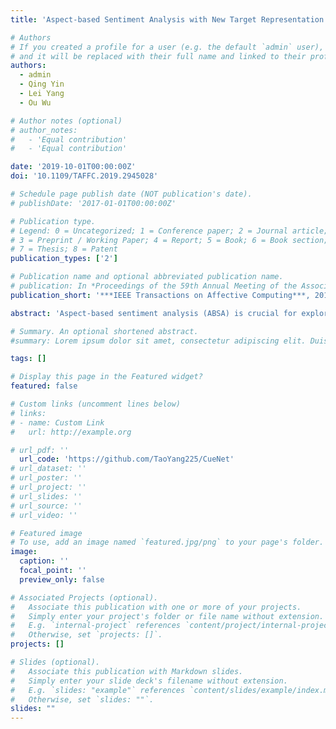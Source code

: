 ```yaml
---
title: 'Aspect-based Sentiment Analysis with New Target Representation and Dependency Attention'

# Authors
# If you created a profile for a user (e.g. the default `admin` user), write the username (folder name) here
# and it will be replaced with their full name and linked to their profile.
authors:
  - admin
  - Qing Yin
  - Lei Yang
  - Ou Wu

# Author notes (optional)
# author_notes:
#   - 'Equal contribution'
#   - 'Equal contribution'

date: '2019-10-01T00:00:00Z'
doi: '10.1109/TAFFC.2019.2945028'

# Schedule page publish date (NOT publication's date).
# publishDate: '2017-01-01T00:00:00Z'

# Publication type.
# Legend: 0 = Uncategorized; 1 = Conference paper; 2 = Journal article;
# 3 = Preprint / Working Paper; 4 = Report; 5 = Book; 6 = Book section;
# 7 = Thesis; 8 = Patent
publication_types: ['2']

# Publication name and optional abbreviated publication name.
# publication: In *Proceedings of the 59th Annual Meeting of the Association for Computational Linguistics and the 11th International Joint Conference on Natural Language Processing*
publication_short: '***IEEE Transactions on Affective Computing***, 2019'

abstract: 'Aspect-based sentiment analysis (ABSA) is crucial for exploring user feedbacks and preferences on produces or services. Although numerous classical deep learning-based methods have been proposed in previous literature, several useful cues (e.g., contextual, lexical, and syntactic) are still not fully considered and utilized. In this study, a new approach for ABSA is proposed through the guidance of contextual, lexical, and syntactic cues. First, a novel sub-network is introduced to represent a target in a sentence in ABSA by considering the whole context. Second, lexicon embedding is applied to incorporate additional lexical cues. Third, a new attention module, namely, dependency attention, is proposed to elaborate syntactic dependency cues between words in attention inference. Experimental results on four benchmark data sets demonstrate the effectiveness of our proposed approach to aspect-based sentiment analysis.'

# Summary. An optional shortened abstract.
#summary: Lorem ipsum dolor sit amet, consectetur adipiscing elit. Duis posuere tellus ac convallis placerat. Proin tincidunt magna sed ex sollicitudin condimentum.

tags: []

# Display this page in the Featured widget?
featured: false

# Custom links (uncomment lines below)
# links:
# - name: Custom Link
#   url: http://example.org

# url_pdf: ''
  url_code: 'https://github.com/TaoYang225/CueNet'
# url_dataset: ''
# url_poster: ''
# url_project: ''
# url_slides: ''
# url_source: ''
# url_video: ''

# Featured image
# To use, add an image named `featured.jpg/png` to your page's folder.
image:
  caption: ''
  focal_point: ''
  preview_only: false

# Associated Projects (optional).
#   Associate this publication with one or more of your projects.
#   Simply enter your project's folder or file name without extension.
#   E.g. `internal-project` references `content/project/internal-project/index.md`.
#   Otherwise, set `projects: []`.
projects: []

# Slides (optional).
#   Associate this publication with Markdown slides.
#   Simply enter your slide deck's filename without extension.
#   E.g. `slides: "example"` references `content/slides/example/index.md`.
#   Otherwise, set `slides: ""`.
slides: ""
---
```


<!-- {{% callout note %}}
Click the _Cite_ button above to demo the feature to enable visitors to import publication metadata into their reference management software.
{{% /callout %}}

{{% callout note %}}
Create your slides in Markdown - click the _Slides_ button to check out the example.
{{% /callout %}} -->

<!-- Supplementary notes can be added here, including [code, math, and images](https://wowchemy.com/docs/writing-markdown-latex/). --> 